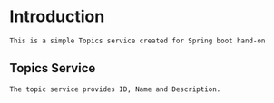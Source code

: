 # Introduction
	This is a simple Topics service created for Spring boot hand-on
	
## Topics Service
	The topic service provides ID, Name and Description.